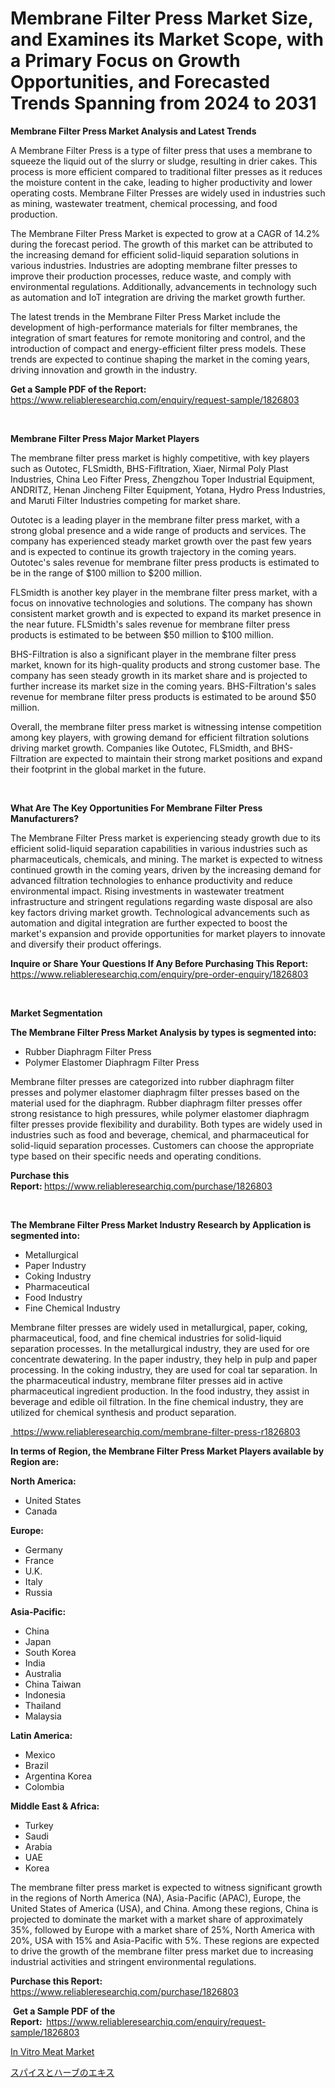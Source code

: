 <p><h1>Membrane Filter Press Market Size, and Examines its Market Scope, with a Primary Focus on Growth Opportunities, and Forecasted Trends Spanning from 2024 to 2031</h1></p><p><strong>Membrane Filter Press Market Analysis and Latest Trends</strong></p>
<p><p>A Membrane Filter Press is a type of filter press that uses a membrane to squeeze the liquid out of the slurry or sludge, resulting in drier cakes. This process is more efficient compared to traditional filter presses as it reduces the moisture content in the cake, leading to higher productivity and lower operating costs. Membrane Filter Presses are widely used in industries such as mining, wastewater treatment, chemical processing, and food production.</p><p>The Membrane Filter Press Market is expected to grow at a CAGR of 14.2% during the forecast period. The growth of this market can be attributed to the increasing demand for efficient solid-liquid separation solutions in various industries. Industries are adopting membrane filter presses to improve their production processes, reduce waste, and comply with environmental regulations. Additionally, advancements in technology such as automation and IoT integration are driving the market growth further.</p><p>The latest trends in the Membrane Filter Press Market include the development of high-performance materials for filter membranes, the integration of smart features for remote monitoring and control, and the introduction of compact and energy-efficient filter press models. These trends are expected to continue shaping the market in the coming years, driving innovation and growth in the industry.</p></p>
<p><strong>Get a Sample PDF of the Report:&nbsp;</strong> <a href="https://www.reliableresearchiq.com/enquiry/request-sample/1826803">https://www.reliableresearchiq.com/enquiry/request-sample/1826803</a></p>
<p>&nbsp;</p>
<p><strong>Membrane Filter Press Major Market Players</strong></p>
<p><p>The membrane filter press market is highly competitive, with key players such as Outotec, FLSmidth, BHS-Fifltration, Xiaer, Nirmal Poly Plast Industries, China Leo Fifter Press, Zhengzhou Toper Industrial Equipment, ANDRITZ, Henan Jincheng Filter Equipment, Yotana, Hydro Press Industries, and Maruti Filter Industries competing for market share.</p><p>Outotec is a leading player in the membrane filter press market, with a strong global presence and a wide range of products and services. The company has experienced steady market growth over the past few years and is expected to continue its growth trajectory in the coming years. Outotec's sales revenue for membrane filter press products is estimated to be in the range of $100 million to $200 million.</p><p>FLSmidth is another key player in the membrane filter press market, with a focus on innovative technologies and solutions. The company has shown consistent market growth and is expected to expand its market presence in the near future. FLSmidth's sales revenue for membrane filter press products is estimated to be between $50 million to $100 million.</p><p>BHS-Filtration is also a significant player in the membrane filter press market, known for its high-quality products and strong customer base. The company has seen steady growth in its market share and is projected to further increase its market size in the coming years. BHS-Filtration's sales revenue for membrane filter press products is estimated to be around $50 million.</p><p>Overall, the membrane filter press market is witnessing intense competition among key players, with growing demand for efficient filtration solutions driving market growth. Companies like Outotec, FLSmidth, and BHS-Filtration are expected to maintain their strong market positions and expand their footprint in the global market in the future.</p></p>
<p>&nbsp;</p>
<p><strong>What Are The Key Opportunities For Membrane Filter Press Manufacturers?</strong></p>
<p><p>The Membrane Filter Press market is experiencing steady growth due to its efficient solid-liquid separation capabilities in various industries such as pharmaceuticals, chemicals, and mining. The market is expected to witness continued growth in the coming years, driven by the increasing demand for advanced filtration technologies to enhance productivity and reduce environmental impact. Rising investments in wastewater treatment infrastructure and stringent regulations regarding waste disposal are also key factors driving market growth. Technological advancements such as automation and digital integration are further expected to boost the market's expansion and provide opportunities for market players to innovate and diversify their product offerings.</p></p>
<p><strong>Inquire or Share Your Questions If Any Before Purchasing This Report:</strong> <a href="https://www.reliableresearchiq.com/enquiry/pre-order-enquiry/1826803">https://www.reliableresearchiq.com/enquiry/pre-order-enquiry/1826803</a></p>
<p>&nbsp;</p>
<p><strong>Market Segmentation</strong></p>
<p><strong>The Membrane Filter Press Market Analysis by types is segmented into:</strong></p>
<p><ul><li>Rubber Diaphragm Filter Press</li><li>Polymer Elastomer Diaphragm Filter Press</li></ul></p>
<p><p>Membrane filter presses are categorized into rubber diaphragm filter presses and polymer elastomer diaphragm filter presses based on the material used for the diaphragm. Rubber diaphragm filter presses offer strong resistance to high pressures, while polymer elastomer diaphragm filter presses provide flexibility and durability. Both types are widely used in industries such as food and beverage, chemical, and pharmaceutical for solid-liquid separation processes. Customers can choose the appropriate type based on their specific needs and operating conditions.</p></p>
<p><strong>Purchase this Report:&nbsp;</strong><a href="https://www.reliableresearchiq.com/purchase/1826803">https://www.reliableresearchiq.com/purchase/1826803</a></p>
<p>&nbsp;</p>
<p><strong>The Membrane Filter Press Market Industry Research by Application is segmented into:</strong></p>
<p><ul><li>Metallurgical</li><li>Paper Industry</li><li>Coking Industry</li><li>Pharmaceutical</li><li>Food Industry</li><li>Fine Chemical Industry</li></ul></p>
<p><p>Membrane filter presses are widely used in metallurgical, paper, coking, pharmaceutical, food, and fine chemical industries for solid-liquid separation processes. In the metallurgical industry, they are used for ore concentrate dewatering. In the paper industry, they help in pulp and paper processing. In the coking industry, they are used for coal tar separation. In the pharmaceutical industry, membrane filter presses aid in active pharmaceutical ingredient production. In the food industry, they assist in beverage and edible oil filtration. In the fine chemical industry, they are utilized for chemical synthesis and product separation.</p></p>
<p><a href="https://www.reliableresearchiq.com/membrane-filter-press-r1826803">&nbsp;https://www.reliableresearchiq.com/membrane-filter-press-r1826803</a></p>
<p><strong>In terms of Region, the Membrane Filter Press Market Players available by Region are:</strong></p>
<p>
    <p> <strong> North America: </strong>
        <ul>
            <li>United States</li>
            <li>Canada</li>
        </ul>
        </p> 
    <p> <strong> Europe: </strong>
        <ul>
            <li>Germany</li>
            <li>France</li>
            <li>U.K.</li>
            <li>Italy</li>
            <li>Russia</li>
        </ul>
        </p> 
    <p> <strong> Asia-Pacific: </strong>
        <ul>
            <li>China</li>
            <li>Japan</li>
            <li>South Korea</li>
            <li>India</li>
            <li>Australia</li>
            <li>China Taiwan</li>
            <li>Indonesia</li>
            <li>Thailand</li>
            <li>Malaysia</li>
        </ul>
        </p> 
    <p> <strong> Latin America: </strong>
        <ul>
            <li>Mexico</li>
            <li>Brazil</li>
            <li>Argentina Korea</li>
            <li>Colombia</li>
        </ul>
        </p> 
    <p> <strong> Middle East & Africa: </strong>
        <ul>
            <li>Turkey</li>
            <li>Saudi</li>
            <li>Arabia</li>
            <li>UAE</li>
            <li>Korea</li>
        </ul>
    </p>
    </p>
<p><p>The membrane filter press market is expected to witness significant growth in the regions of North America (NA), Asia-Pacific (APAC), Europe, the United States of America (USA), and China. Among these regions, China is projected to dominate the market with a market share of approximately 35%, followed by Europe with a market share of 25%, North America with 20%, USA with 15% and Asia-Pacific with 5%. These regions are expected to drive the growth of the membrane filter press market due to increasing industrial activities and stringent environmental regulations.</p></p>
<p><strong>Purchase this Report: </strong><a href="https://www.reliableresearchiq.com/purchase/1826803">https://www.reliableresearchiq.com/purchase/1826803</a></p>
<p>&nbsp;<strong>Get a Sample PDF of the Report:&nbsp;&nbsp;</strong><a href="https://www.reliableresearchiq.com/enquiry/request-sample/1826803">https://www.reliableresearchiq.com/enquiry/request-sample/1826803</a></p>
<p><strong></strong></p>
<p><p><a href="https://github.com/khlifeservices/Market-Research-Report-List-1/blob/main/in-vitro-meat-market.md">In Vitro Meat Market</a></p><p><a href="https://github.com/mohamedbakry57/Market-Research-Report-List-5/blob/main/676545937472.md">スパイスとハーブのエキス</a></p></p>
